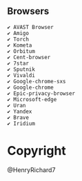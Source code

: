 ## Browsers
    ✔ AVAST Browser
    ✔ Amigo
    ✔ Torch
    ✔ Kometa
    ✔ Orbitum
    ✔ Cent-browser
    ✔ 7star
    ✔ Sputnik
    ✔ Vivaldi
    ✔ Google-chrome-sxs
    ✔ Google-chrome
    ✔ Epic-privacy-browser
    ✔ Microsoft-edge
    ✔ Uran
    ✔ Yandex
    ✔ Brave
    ✔ Iridium

# Copyright
@HenryRichard7
